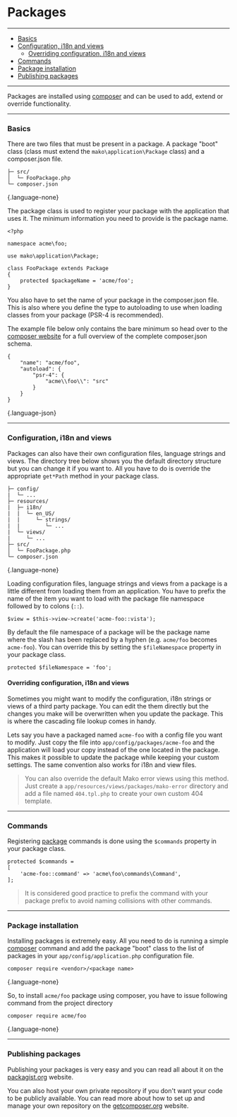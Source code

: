 # Packages

--------------------------------------------------------

* [Basics](#basics)
* [Configuration, i18n and views](#configuration_i18n_and_views)
	- [Overriding configuration, i18n and views](#configuration_i18n_and_views:overriding_configuration_i18n_and_views)
* [Commands](#commands)
* [Package installation](#package_installation)
* [Publishing packages](#publishing_packages)

--------------------------------------------------------

Packages are installed using [composer](http://packagist.org/) and can be used to add, extend or override functionality.

--------------------------------------------------------

<a id="basics"></a>

### Basics

There are two files that must be present in a package. A package "boot" class (class must extend the `mako\application\Package` class) and a composer.json file.

```
├─ src/
│  └─ FooPackage.php
└─ composer.json
```
{.language-none}

The package class is used to register your package with the application that uses it. The minimum information you need to provide is the package name.

```
<?php

namespace acme\foo;

use mako\application\Package;

class FooPackage extends Package
{
	protected $packageName = 'acme/foo';
}
```

You also have to set the name of your package in the composer.json file. This is also where you define the type to autoloading to use when loading classes from your package (PSR-4 is recommended).

The example file below only contains the bare minimum so head over to the [composer website](https://getcomposer.org/) for a full overview of the complete composer.json schema.

```
{
	"name": "acme/foo",
	"autoload": {
		"psr-4": {
			"acme\\foo\\": "src"
		}
	}
}
```
{.language-json}

--------------------------------------------------------

<a id="configuration_i18n_and_views"></a>

### Configuration, i18n and views

Packages can also have their own configuration files, language strings and views. The directory tree below shows you the default directory structure but you can change it if you want to. All you have to do is override the appropriate `get*Path` method in your package class.

```
├─ config/
|  └─ ...
├─ resources/
|  ├─ i18n/
|  |  └─ en_US/
|  |     └─ strings/
|  |        └─ ...
|  └─ views/
|     └─ ...
├─ src/
│  └─ FooPackage.php
└─ composer.json
```
{.language-none}

Loading configuration files, language strings and views from a package is a little different from loading them from an application. You have to prefix the name of the item you want to load with the package file namespace followed by to colons (`::`).

```
$view = $this->view->create('acme-foo::vista');
```

By default the file namespace of a package will be the package name where the slash has been replaced by a hyphen (e.g. `acme/foo` becomes `acme-foo`). You can override this by setting the `$fileNamespace` property in your package class.

```
protected $fileNamespace = 'foo';
```

<a id="configuration_i18n_and_views:overriding_configuration_i18n_and_views"></a>

#### Overriding configuration, i18n and views

Sometimes you might want to modify the configuration, i18n strings or views of a third party package. You can edit the them directly but the changes you make will be overwritten when you update the package. This is where the cascading file lookup comes in handy.

Lets say you have a packaged named `acme-foo` with a config file you want to modify. Just copy the file into `app/config/packages/acme-foo` and the application will load your copy instead of the one located in the package. This makes it possible to update the package while keeping your custom settings. The same convention also works for i18n and view files.

> You can also override the default Mako error views using this method. Just create a `app/resources/views/packages/mako-error` directory and add a file named `404.tpl.php` to create your own custom 404 template.

--------------------------------------------------------

<a id="commands"></a>

### Commands

Registering [package](:base_url:/docs/:version:/command-line:custom-commands) commands is done using the `$commands` property in your package class.

```
protected $commands =
[
	'acme-foo::command' => 'acme\foo\commands\Command',
];
```

> It is considered good practice to prefix the command with your package prefix to avoid naming collisions with other commands.

--------------------------------------------------------

<a id="package_installation"></a>

### Package installation

Installing packages is extremely easy. All you need to do is running a simple [composer](https://getcomposer.org/) command and add the package "boot" class to the list of packages in your `app/config/application.php` configuration file.

```
composer require <vendor>/<package name>
```
{.language-none}

So, to install `acme/foo` package using composer, you have to issue following command from the project directory

```
composer require acme/foo
```
{.language-none}

--------------------------------------------------------

<a id="publishing_packages"></a>

### Publishing packages

Publishing your packages is very easy and you can read all about it on the [packagist.org](http://packagist.org/) website.

You can also host your own private repository if you don't want your code to be publicly available. You can read more about how to set up and manage your own repository on the [getcomposer.org](https://getcomposer.org/doc/05-repositories.md#hosting-your-own) website.
